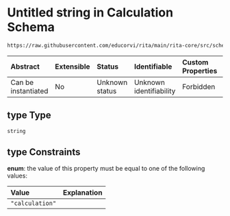 # Untitled string in Calculation Schema

```txt
https://raw.githubusercontent.com/educorvi/rita/main/rita-core/src/schema/calculation.json#/properties/type
```



| Abstract            | Extensible | Status         | Identifiable            | Custom Properties | Additional Properties | Access Restrictions | Defined In                                                                     |
| :------------------ | :--------- | :------------- | :---------------------- | :---------------- | :-------------------- | :------------------ | :----------------------------------------------------------------------------- |
| Can be instantiated | No         | Unknown status | Unknown identifiability | Forbidden         | Allowed               | none                | [calculation.json\*](../../src/schema/calculation.json "open original schema") |

## type Type

`string`

## type Constraints

**enum**: the value of this property must be equal to one of the following values:

| Value           | Explanation |
| :-------------- | :---------- |
| `"calculation"` |             |
